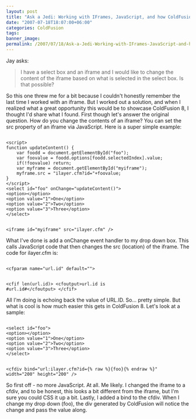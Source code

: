 ```yaml
---
layout: post
title: "Ask a Jedi: Working with IFrames, JavaScript, and how ColdFusion 8 makes life easier"
date: "2007-07-18T18:07:00+06:00"
categories: ColdFusion 
tags: 
banner_image: 
permalink: /2007/07/18/Ask-a-Jedi-Working-with-IFrames-JavaScript-and-how-ColdFusion-8-makes-life-easier
---
```


Jay asks:

<blockquote>
I have a select box and an iframe and I would like to change the content of the iframe based on what is selected in the select box. Is that possible?
</blockquote>

So this one threw me for a bit because I couldn't honestly remember the last time I worked with an iframe. But I worked out a solution, and when I realized what a great opportunity this would be to showcase ColdFusion 8, I thought I'd share what I found. First though let's answer the original question. How do you change the contents of an iframe? You can set the src property of an iframe via JavaScript. Here is a super simple example:

<code>
&lt;script&gt;
function updateContent() {
	var foodd = document.getElementById("foo");
	var foovalue = foodd.options[foodd.selectedIndex].value;
	if(!foovalue) return;
	var myframe = document.getElementById("myiframe");
	myframe.src = "ilayer.cfm?id="+foovalue;
}
&lt;/script&gt;
&lt;select id="foo" onChange="updateContent()"&gt;
&lt;option&gt;&lt;/option&gt;
&lt;option value="1"&gt;One&lt;/option&gt;
&lt;option value="2"&gt;Two&lt;/option&gt;
&lt;option value="3"&gt;Three&lt;/option&gt;
&lt;/select&gt;

&lt;iframe id="myiframe" src="ilayer.cfm" /&gt;
</code>

What I've done is add a onChange event handler to my drop down box. This calls JavaScript code that then changes the src (location) of the iframe. The code for ilayer.cfm is:

<code>
&lt;cfparam name="url.id" default=""&gt;

&lt;cfif len(url.id)&gt;
	&lt;cfoutput&gt;url.id is #url.id#&lt;/cfoutput&gt;
&lt;/cfif&gt;
</code>

All I'm doing is echoing back the value of URL.ID. So... pretty simple. But what is cool is how much easier this gets in ColdFusion 8. Let's look at a sample:

<code>
&lt;select id="foo"&gt;
&lt;option&gt;&lt;/option&gt;
&lt;option value="1"&gt;One&lt;/option&gt;
&lt;option value="2"&gt;Two&lt;/option&gt;
&lt;option value="3"&gt;Three&lt;/option&gt;
&lt;/select&gt;

&lt;cfdiv bind="url:ilayer.cfm?id={% raw %}{foo}{% endraw %}" width="200" height="200" /&gt;
</code>

So first off - no more JavaScript. At all. Me likely. I changed the iframe to a cfdiv, and to be honest, this looks a bit different from the iframe, but I'm sure you could CSS it up a bit. Lastly, I added a bind to the cfdiv. When I change my drop down (foo), the div generated by ColdFusion will notice the change and pass the value along.